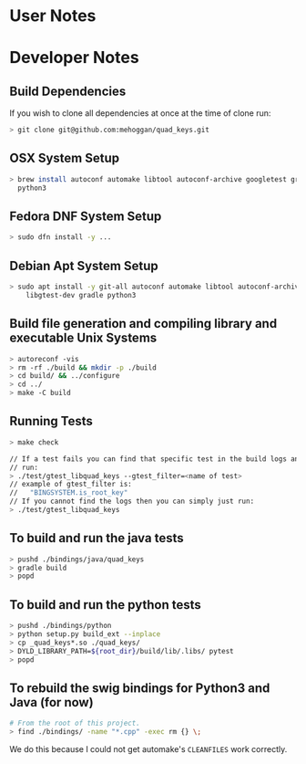 # User Notes

# Developer Notes

## Build Dependencies

If you wish to clone all dependencies at once at the time of clone run:

```sh
> git clone git@github.com:mehoggan/quad_keys.git
```

## OSX System Setup

```sh
> brew install autoconf automake libtool autoconf-archive googletest gradle \
  python3
```

## Fedora DNF System Setup

```sh
> sudo dfn install -y ...
```

## Debian Apt System Setup

```sh
> sudo apt install -y git-all autoconf automake libtool autoconf-archive \
    libgtest-dev gradle python3
```

## Build file generation and compiling library and executable Unix Systems

```sh
> autoreconf -vis
> rm -rf ./build && mkdir -p ./build
> cd build/ && ../configure
> cd ../
> make -C build
```

## Running Tests

```sh
> make check

// If a test fails you can find that specific test in the build logs and then
// run:
> ./test/gtest_libquad_keys --gtest_filter=<name of test>
// example of gtest_filter is:
//   "BINGSYSTEM.is_root_key"
// If you cannot find the logs then you can simply just run:
> ./test/gtest_libquad_keys
```

## To build and run the java tests

```sh
> pushd ./bindings/java/quad_keys
> gradle build
> popd
```

## To build and run the python tests

```sh
> pushd ./bindings/python
> python setup.py build_ext --inplace
> cp _quad_keys*.so ./quad_keys/
> DYLD_LIBRARY_PATH=${root_dir}/build/lib/.libs/ pytest
> popd
```

## To rebuild the swig bindings for Python3 and Java (for now)

```sh
# From the root of this project.
> find ./bindings/ -name "*.cpp" -exec rm {} \;
```
We do this because I could not get automake's `CLEANFILES` work correctly.
